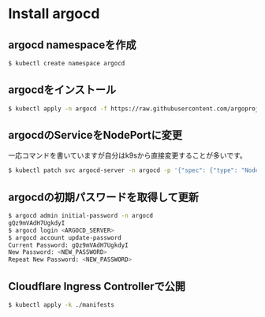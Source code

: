# Install argocd

## argocd namespaceを作成

```sh
$ kubectl create namespace argocd
```

## argocdをインストール

```sh
$ kubectl apply -n argocd -f https://raw.githubusercontent.com/argoproj/argo-cd/stable/manifests/install.yaml
```

## argocdのServiceをNodePortに変更

一応コマンドを書いていますが自分はk9sから直接変更することが多いです。

```sh
$ kubectl patch svc argocd-server -n argocd -p '{"spec": {"type": "NodePort"}}'
```


## argocdの初期パスワードを取得して更新

```sh
$ argocd admin initial-password -n argocd
gQz9mVAdH7UgkdyI
$ argocd login <ARGOCD_SERVER>
$ argocd account update-password
Current Password: gQz9mVAdH7UgkdyI
New Password: <NEW_PASSWORD>
Repeat New Password: <NEW_PASSWORD>
```

## Cloudflare Ingress Controllerで公開

```sh
$ kubectl apply -k ./manifests
```
